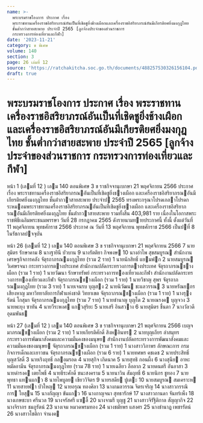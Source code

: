 ```yaml
---
name: >-
  พระบรมราชโองการ ประกาศ เรื่อง
  พระราชทานเครื่องราชอิสริยาภรณ์อันเป็นที่เชิดชูยิ่งช้างเผือกและเครื่องราชอิสริยาภรณ์อันมีเกียรติยศยิ่งมงกุฎไทย
  ชั้นต่ำกว่าสายสะพาย ประจำปี 2565 [ลูกจ้างประจำของส่วนราชการ
  กระทรวงการท่องเที่ยวและกีฬา]
date: '2023-11-21'
category: ข พิเศษ
volume: 140
section: 3
page: 26 เล่มที่ 12
source: 'https://ratchakitcha.soc.go.th/documents/488257530326156104.pdf'
draft: true
---
```


# พระบรมราชโองการ ประกาศ เรื่อง พระราชทานเครื่องราชอิสริยาภรณ์อันเป็นที่เชิดชูยิ่งช้างเผือกและเครื่องราชอิสริยาภรณ์อันมีเกียรติยศยิ่งมงกุฎไทย ชั้นต่ำกว่าสายสะพาย ประจำปี 2565 [ลูกจ้างประจำของส่วนราชการ กระทรวงการท่องเที่ยวและกีฬา]

หน้า 1 (เลมที่ 12 ) เลม 140 ตอนพิเศษ 3 ข ราชกิจจานุเบกษา 21 พฤศจิกายน 2566 ประกาศ เรื่อง พระราชทานเครื่องราชอิสริยาภรณอันเป็นที่เชิดชูยิ่งชางเผือก และเครื่องราชอิสริยาภรณอันมีเกียรติยศยิ่งมงกุฎไทย ชั้นต่ํากวาสายสะพาย ประจําป 2565 ทรงพระกรุณาโปรดเกลาโปรดกระหมอมพระราชทานเครื่องราชอิสริยาภรณอันเป็นที่เชิดชูยิ่งชางเผือก และเครื่องราชอิสริยาภรณอันมีเกียรติยศยิ่งมงกุฎไทย ชั้นต่ํากวาสายสะพาย รวมทั้งสิ้น 403,981 ราย เนื่องในโอกาสพระราชพิธีเฉลิมพระชนมพรรษา วันที่ 28 กรกฎาคม 2565 ดังรายนามทายประกาศนี้ ทั้งนี้ ตั้งแต่วันที่ 11 พฤศจิกายน พุทธศักราช 2566 ประกาศ ณ วันที่ 13 พฤศจิกายน พุทธศักราช 2566 เป็นปที่ 8 ในรัชกาลปจจุบัน

หน้า 26 (เลมที่ 12 ) เลม 140 ตอนพิเศษ 3 ข ราชกิจจานุเบกษา 21 พฤศจิกายน 2566 7 นายสุมิตร รักษาคาม 8 นางฐายินี บัวบาน 9 นางรัตติยา กิจพงษ 10 นางอําไพ สุขสมบูรณ สํานักงานเศรษฐกิจการคลัง จัตุรถาภรณมงกุฎไทย (รวม 2 ราย) 1 นายนักสิทธิ์ แยมฟก 2 นายสมบูรณ วิเศษรจนา กระทรวงการตางประเทศ สํานักงานปลัดกระทรวงการตางประเทศ จัตุรถาภรณชางเผือก (รวม 1 ราย) 1 นายวัฒนา รักษาทรัพย์ กระทรวงการทองเที่ยวและกีฬา สํานักงานปลัดกระทรวงการทองเที่ยวและกีฬา จัตุรถาภรณชางเผือก (รวม 1 ราย) 1 นายวิชาญ สุพร จัตุรถาภรณมงกุฎไทย (รวม 3 ราย) 1 นายเจนรบ บุญสง 2 นายนิวัฒน ชะแลวรรณ 3 นายหรัณยกร เสียงหาญ มหาวิทยาลัยการกีฬาแห่งชาติ วิทยาเขต จัตุรถาภรณชางเผือก (รวม 1 ราย) 1 นางรุงรัตน์ โกสุมา จัตุรถาภรณมงกุฎไทย (รวม 7 ราย) 1 นายชํานาญ บุญโต 2 นายณรงค บุญจวง 3 นายพะยุง ซาทัน 4 นายวีระพงศ แกวสุริยะ 5 นายเสรี อินสวาง 6 นายสุมิตร ชื่นตา 7 นางวัลวดี อุดมพันธ

หน้า 27 (เลมที่ 12 ) เลม 140 ตอนพิเศษ 3 ข ราชกิจจานุเบกษา 21 พฤศจิกายน 2566 เบญจมาภรณชางเผือก (รวม 2 ราย) 1 นายเกียรติศักดิ์ สิงหอินทร 2 นายบุญเถียร ลําสมุทร กระทรวงการพัฒนาสังคมและความมั่นคงของมนุษย สํานักงานปลัดกระทรวงการพัฒนาสังคมและความมั่นคงของมนุษย จัตุรถาภรณชางเผือก (รวม 1 ราย) 1 นางสาววิภาพร ลักษณะการ กรมกิจการเด็กและเยาวชน จัตุรถาภรณชางเผือก (รวม 6 ราย) 1 นายทศพร คชเดช 2 นายประสิทธิ์ บุญสวัสดิ์ 3 นายเริงฤทธิ์ กลอมรอด 4 นายสุกิจ เกิดนาค 5 นายสุทธิ กอนผึ้ง 6 นางสุนีย อาหะหมัดอามีน จัตุรถาภรณมงกุฎไทย (รวม 78 ราย) 1 นายเฉลียว ลือลาภ 2 นายดนตรี อันอาสา 3 นายดํารงค เตยโพธิ์ 4 นายธีระศักดิ์ ชนะสงคราม 5 นายนาวิน สัมฤทธิ์ 6 นายนิกร ชูทอง 7 นายพุทธา แทนแกว 8 นายไพบูลย เขียววิจิตร 9 นายรสดีย ปูเตะ 10 นายสมบูรณ สมเคราะห 11 นายสายฟา บัวใหญ 12 นายอรุณ ทองศิลา 13 นางกมลวรรณ จิตรเจริญ 14 นางสาวกรรณิการ ใยสุน 15 นางกัญญา ขันแกว 16 นางกาญจนา สุทธารักษ์ 17 นางสาวกานดา จันทร์เพ็ง 18 นางเกษชะบา ศรีนวล 19 นางจรัสศรี แซลี้ 20 นางจามรี บุญชู 21 นางสาวจิรัฐิติกาล สัญญากิจ 22 นางจิราภร ชมภูรัตน์ 23 นางเจม หมวดพรมทอง 24 นางชมัยพร แสงศร 25 นางชํานาฎ เพชรรัตน์ 26 นางสาวโชติกา จํานงค
